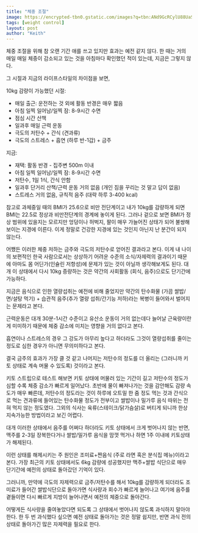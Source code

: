 ```yaml
---
title: "체중 조절"
image: https://encrypted-tbn0.gstatic.com/images?q=tbn:ANd9GcRCylU88UaSVCiDCmkQjgLBKrGvD2EvWMe8RuI65ebvCRq3-5co2nTnid3vv3zyRb1YFCk&usqp=CAU
tags: [weight control]
layout: post
author: "Keith"
---
```


체중 조절을 위해 참 오랜 기간 애를 쓰고 있지만 효과는 예전 같지 않다. 한 때는 거의 매일 매일 체중이 감소되고 있는 것을 아침마다 확인했던 적이 있는데, 지금은 그렇지 않다. 

그 시절과 지금의 라이프스타일의 차이점을 보면,

10kg 감량이 가능했던 시절:
- 매일 출근: 운전하는 것 외에 활동 반경은 매우 짧음
- 아침 일찍 일어남/일찍 잠: 8-9시간 수면
- 점심 시간 산책
- 일과후 매일 근력 운동
- 극도의 저탄수 + 간식 (견과류)
- 극도의 스트레스 + 흡연 (하루 반-1갑) + 금주

지금:
- 재택: 활동 반경 - 집주변 500m 이내
- 아침 일찍 일어남/일찍 잠: 8-9시간 수면
- 저탄수, 1일 1식, 간식 안함
- 일과후 단거리 산책/근력 운동 거의 없음 (개인 짐을 꾸리는 것 말고 답이 없음)
- 스트레스 거의 없음, 규칙적 음주 (대략 하루 3-400 kcal)

참고로 과체중일 때의 BMI가 25.6으로 비만 전단계이고 내가 10kg를 감량하게 되면 BMI는 22.5로 정상과 비만전단계의 경계에 놓이게 된다. 그러나 겉으로 보면 BMI가 정상 범위에 있을지는 모르지만 엉덩이나 허벅지, 팔이 매우 가늘어진 상태가 되어 불쌍해보이는 지경에 이른다. 이게 정말로 건강한 지경에 있는 것인지 아닌지 난 분간이 되지 않는다.

어쨌든 이러한 체중 저하는 금주와 극도의 저탄수로 얻어진 결과라고 본다. 이게 내 나이의 보편적인 한국 사람으로서는 상상하기 어려운 수준의 소식/자제력의 결과이기 때문에 아마도 몸 어딘가(인슐린 저항성)에 문제가 있는 것이 아닐까 생각해보게도 된다. 대개 이 상태에서 다시 10kg 증량하는 것은 약간의 사회활동 (회식, 음주)으로도 단기간에 가능하다.

지금은 음식으로 인한 열량섭취는 예전에 비해 줄었지만 약간의 탄수화물 (가끔 쌀밥/면/설탕 먹기) + 습관적 음주(추가 열량 섭취/간기능 저하)라는 복병이 들어와서 벌어지는 문제라고 본다. 

근력운동은 대개 30분-1시간 수준이고 유산소 운동이 거의 없는데다 늘어날 근육량이란 게 미미하기 때문에 체중 감소에 미치는 영향을 거의 없다고 본다.

흡연이나 스트레스의 경우 그 강도가 아무리 높다고 하더라도 그것이 열량섭취를 줄이는 정도로 심한 경우가 아니면 무의미하다고 본다. 

결국 금주의 효과가 가장 클 것 같고 나머지는 저탄수의 정도를 더 올리는 (그러니까 키토 상태로 계속 머물 수 있도록) 것이라고 본다.

키토 스트립으로 테스트 해보면 키토 상태에 머물러 있는 기간이 길고 저탄수의 정도가 심할 수록 체중 감소가 빠르게 일어났다. 초반에 물이 빠져나가는 것을 감안해도 감량 속도가 매우 빠른데, 저탄수의 정도라는 것이 하루에 오트밀 한 줌 정도 먹는 것과 간식으로 먹는 견과류에 들어있는 탄수화물 정도가 전부이고 쌀밥이나 밀가루 음식 따위는 전혀 먹지 않는 정도였다. 그외의 식사는 육류(스테이크/닭가슴살)로 버티게 되니까 한상 지속가능한 방법이라고 보긴 어렵다. 

대개 이러한 상태에서 음주를 어쩌다 하더라도 키토 상태에서 크게 벗어나지 않는 반면, 맥주를 2-3일 장복한다거나 쌀밥/밀가루 음식을 맘껏 먹거나 하면 1주 이내에 키토상태가 해제된다. 

이런 상태를 해제시키는 주 원인은 조미료+짠음식 (주로 라면 혹은 분식집 메뉴)이라고 본다. 가장 최근의 키토 상태에서도 6kg 감량에 성공했지만 맥주+쌀밥 식단으로 매우 단기간에 예전의 상태로 돌아갔던 기억이 있다. 

그러니까, 만약에 극도의 자제력으로 금주/저탄수를 해서 10kg를 감량하게 되더라도 조미료가 들어간 쌀밥식단으로 돌아가면 식사량과 회수가 빠르게 늘어나고 여기에 음주를 곁들이면 다시 빠르게 지방이 늘어나면서 예전의 체중으로 돌아간다.

어떻게든 식사량을 줄여놓았다면 되도록 그 상태에서 벗어나지 않도록 과식하지 말아야 한다. 한 두 번 과식했다 싶으면 예전 상태로 돌아가는 것은 정말 쉽지만, 반면 과식 전의 상태로 돌아가긴 많은 자제력을 필요로 한다.